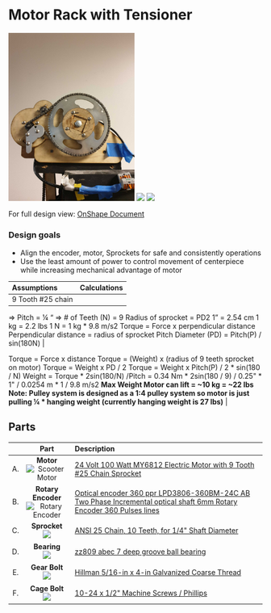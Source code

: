 # Motor Rack with Tensioner

 <img src="https://github.com/UniKlo/PaintBot/blob/master/img_gif/motor_rack_with_tensioner_H.jpg" width="250px">  <img src="https://imgur.com/nwCuBPG.jpg" width="250">   <img src="https://imgur.com/Q2PnVoB.jpg" width="250">

For full design view: [OnShape Document](https://cad.onshape.com/documents/c35a5db4d6efdd4b831e7e66/w/d232ff81f911a9e59ca8bc06/e/0a6c8383d003cd06b363736f)

### Design goals

* Align the encoder, motor, Sprockets for safe and consistently operations
* Use the least amount of power to control movement of centerpiece while increasing mechanical advantage of motor 

| Assumptions | Calculations |
| :--- | :--- |
| 9 Tooth #25 chain
⇒ Pitch = ¼ “ 
⇒ # of Teeth (N) = 9
Radius of sprocket = PD2
1” = 2.54 cm
1 kg = 2.2 lbs
1 N = 1 kg * 9.8 m/s2
Torque = Force x perpendicular distance 
Perpendicular distance = radius of sprocket
Pitch Diameter (PD) = Pitch(P) / sin(180N) | 

Torque = Force x distance
Torque = (Weight) x (radius of 9 teeth sprocket on motor) 
Torque = Weight x PD / 2
Torque = Weight x Pitch(P) / 2 * sin(180 / N)
Weight = Torque * 2sin(180/N) /Pitch = 0.34 Nm * 2sin(180 / 9) / 0.25" * 1" / 0.0254 m * 1 / 9.8 m/s2
**Max Weight Motor can lift = ~10 kg = ~22 lbs**
**Note: Pulley system is designed as a 1:4 pulley system so motor is just pulling ¼ * hanging weight (currently hanging weight is 27 lbs)** | 

## Parts
| | Part | Description |
|:-: | :---: | :--- |
A. | **Motor** <br/> <img width="274" alt="Scooter Motor" src="https://user-images.githubusercontent.com/49771001/69472945-4218c900-0d65-11ea-82c6-2e8c3950b605.png"> | [24 Volt 100 Watt MY6812 Electric Motor with 9 Tooth #25 Chain Sprocket](https://www.monsterscooterparts.com/rae124vo100w.html)
B. | **Rotary Encoder** <br/> <img width="290" alt="Rotary Encoder" src="https://user-images.githubusercontent.com/49771001/69473098-55c52f00-0d67-11ea-830c-afe1d32d1d45.png"> | [Optical encoder 360 ppr LPD3806-360BM-24C AB Two Phase Incremental optical shaft 6mm Rotary Encoder 360 Pulses lines](https://sdgteach.en.alibaba.com/product/60729529433-806678094/Optical_encoder_360_ppr_LPD3806_360BM_G5_24C_AB_Two_Phase_Incremental_optical_shaft_6mm_Rotary_Encoder_360_Pulses_lines.html)
C. | **Sprocket** <br/> <img src="https://www.mcmaster.com/mvB/Contents/gfx/ImageCache/679/6799K2p1-d03b-digitall@2x_636870476790198650.png" width="200"> | [ANSI 25 Chain, 10 Teeth, for 1/4" Shaft Diameter](https://www.mcmaster.com/6799k2)
D. | **Bearing** <br/> <img src="https://sc01.alicdn.com/kf/HTB191g3fJzJ8KJjSspkq6zF7VXaj/High-precision-zz809-abec-7-deep-groove.jpg" width="200"> | [zz809 abec 7 deep groove ball bearing](https://www.alibaba.com/product-detail/High-precision-zz809-abec-7-deep_60718249836.html?spm=a2700.7724857.main07.17.1bd252feC2zsEu)
E. | **Gear Bolt** <br/> <img src="https://mobileimages.lowes.com/product/converted/008236/008236638325.jpg?size=xl" width="200">|[ Hillman 5/16-in x 4-in Galvanized Coarse Thread](https://www.lowes.com/pd/Hillman-5-16-in-x-4-in-Coarse-Thread-Carriage-Bolt/1000381581)
F. | **Cage Bolt** <br/> <img src="https://www.mcmaster.com/mvB/Contents/gfx/ImageCache/917/91772A253p1-b01-digitall@2x_636619301374924024.png" width="200"> | [10-24 x 1/2" Machine Screws / Phillips](https://www.mcmaster.com/91772a253)

